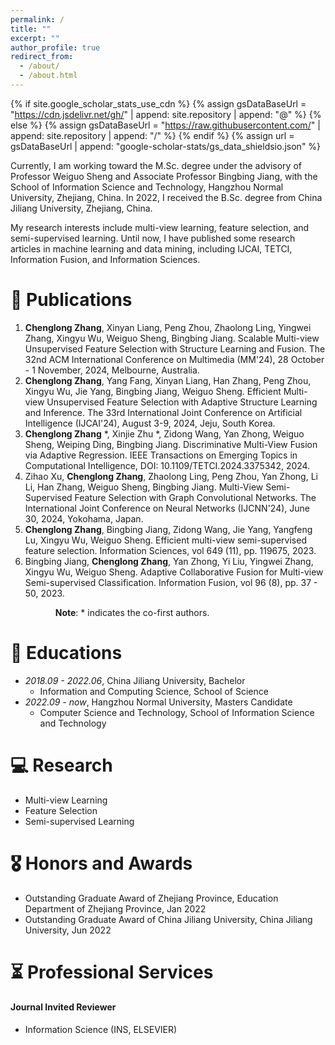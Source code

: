 ```yaml
---
permalink: /
title: ""
excerpt: ""
author_profile: true
redirect_from: 
  - /about/
  - /about.html
---
```


{% if site.google_scholar_stats_use_cdn %}
{% assign gsDataBaseUrl = "https://cdn.jsdelivr.net/gh/" | append: site.repository | append: "@" %}
{% else %}
{% assign gsDataBaseUrl = "https://raw.githubusercontent.com/" | append: site.repository | append: "/" %}
{% endif %}
{% assign url = gsDataBaseUrl | append: "google-scholar-stats/gs_data_shieldsio.json" %}

<span class='anchor' id='about-me'></span>


Currently, I am working toward the M.Sc. degree under the advisory of Professor Weiguo Sheng and Associate Professor Bingbing Jiang, with the School of Information Science and Technology, Hangzhou Normal University, Zhejiang, China. 
In 2022, I  received the B.Sc. degree from China Jiliang University, Zhejiang, China.

My research interests include multi-view learning, feature selection, and semi-supervised learning. Until now, I have published some research articles in machine learning and data mining, including IJCAI, TETCI, Information Fusion, and Information Sciences.





<!-- # 🔥 News
- *2022.02*: &nbsp;🎉🎉 Lorem ipsum dolor sit amet, consectetur adipiscing elit. Vivamus ornare aliquet ipsum, ac tempus justo dapibus sit amet. 
- *2022.02*: &nbsp;🎉🎉 Lorem ipsum dolor sit amet, consectetur adipiscing elit. Vivamus ornare aliquet ipsum, ac tempus justo dapibus sit amet.  -->

# 📝 Publications 
1. **Chenglong Zhang**, Xinyan Liang, Peng Zhou, Zhaolong Ling, Yingwei Zhang, Xingyu Wu, Weiguo Sheng, Bingbing Jiang. Scalable Multi-view Unsupervised Feature Selection with Structure Learning and Fusion. The 32nd ACM International Conference on Multimedia (MM'24), 28 October - 1 November, 2024, Melbourne, Australia.
2. **Chenglong Zhang**, Yang Fang, Xinyan Liang, Han Zhang, Peng Zhou, Xingyu Wu, Jie Yang, Bingbing Jiang, Weiguo Sheng. Efficient Multi-view Unsupervised Feature Selection with Adaptive Structure Learning and Inference. The 33rd International Joint Conference on Artificial Intelligence (IJCAI'24), August 3-9, 2024, Jeju, South Korea.
3. **Chenglong Zhang** *, Xinjie Zhu *, Zidong Wang, Yan Zhong, Weiguo Sheng, Weiping Ding, Bingbing Jiang. Discriminative Multi-View Fusion via Adaptive Regression. IEEE Transactions on Emerging Topics in Computational Intelligence, DOI: 10.1109/TETCI.2024.3375342, 2024.
4. Zihao Xu, **Chenglong Zhang**, Zhaolong Ling, Peng Zhou, Yan Zhong, Li Li, Han Zhang, Weiguo Sheng, Bingbing Jiang. Multi-View Semi-Supervised Feature Selection with
Graph Convolutional Networks. The International Joint Conference on Neural Networks (IJCNN'24), June 30, 2024, Yokohama, Japan.
5. **Chenglong Zhang**, Bingbing Jiang, Zidong Wang, Jie Yang, Yangfeng Lu, Xingyu Wu, Weiguo Sheng. Efficient multi-view semi-supervised feature selection. Information Sciences, vol 649 (11), pp. 119675, 2023.
6. Bingbing Jiang, **Chenglong Zhang**, Yan Zhong, Yi Liu, Yingwei Zhang, Xingyu Wu, Weiguo Sheng. Adaptive Collaborative Fusion for Multi-view Semi-supervised Classification. Information Fusion, vol 96 (8), pp. 37 - 50, 2023.

&emsp; &emsp; &emsp; &emsp; **Note**: * indicates the co-first authors.

# 📖 Educations
- *2018.09 - 2022.06*, China Jiliang University, Bachelor
  - Information and Computing Science, School of Science
- *2022.09 - now*, Hangzhou Normal University, Masters Candidate
  - Computer Science and Technology, School of Information Science and Technology

# 💻 Research

- Multi-view Learning
- Feature Selection
- Semi-supervised Learning

# 🎖 Honors and Awards
- Outstanding Graduate Award of Zhejiang Province, Education Department of Zhejiang Province, Jan 2022
- Outstanding Graduate Award of China Jiliang University, China Jiliang University, Jun 2022



# ⏳ Professional Services

#### Journal Invited Reviewer
- Information Science (INS, ELSEVIER)

<!-- # 📆 Research Experience

#### Ranking-based Implicit Regularization for One-class collaborative filtering
+ Propose a ranking-based regularizer for one-class collaborative filtering by hypothesizing that users’ preference scores for uninteracted items should not deviate a lot from each other.
+ The research has been accepted by AAAI 2019, TKDE 2021.

#### Advertising Creative Optimization <font size="3">(Alibaba Innovative Research, Alimama Group) </font>
+ Lead and accomplish the research of online advertising creative optimization.
+ Deploy the algorithm in the production environment and increase CTR by 5%.
+ The research has been accepted by AAAI 2021, WWW 2021.

#### Dynamic Negative Sampling for Recommender Systems
+ Propose a dynamic sampler via inverted multi-index. The research has been accepted by WWW 2022.
+ Design an importance resampling based sampler. The research has been accepted by WWW 2022.
+ Propose a Cache-Augmented Inbatch Importance Resampling for training recommender retrievers. The research has been submitted to NeurIPS 2022.

#### Join Order Selection for Database Optimizer <font size="3"> (Huawei Cloud Database Innovation Lab) </font>
+ Lead and accomplish the research of RL-based Join Order Selection.
+ The research has been accepted by KDD 2022. -->
